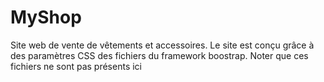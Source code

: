 # MyShop
Site web de vente de vêtements et accessoires.
Le site est conçu grâce à des paramètres CSS des fichiers du framework boostrap. Noter que ces fichiers ne sont pas présents ici

